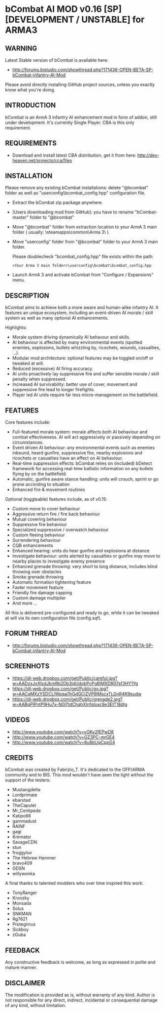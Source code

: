 bCombat AI MOD v0.16 [SP] [DEVELOPMENT / UNSTABLE] for ARMA3
=========================================

WARNING
-----------------------------------------

Latest Stable version of bCombat is available here:

+   http://forums.bistudio.com/showthread.php?171436-OPEN-BETA-SP-bCombat-infantry-AI-Mod

Please avoid directly installing GitHub project sources, unless you exactly know what you're doing.


INTRODUCTION
-----------------------------------------

bCombat is an ArmA 3 infantry AI enhancement mod in form of addon, still under development.
It's currently Single Player. CBA is this only requirement.


REQUIREMENTS
-----------------------------------------

+   Download and install latest CBA distribution, get it from here: http://dev-heaven.net/projects/cca/files


INSTALLATION
-----------------------------------------

Please remove any existing bCombat installations:
delete "@bcombat" folder as well as "userconfig\bcombat_config.hpp" configuration file.

+   Extract the bCombat zip package anywhere.
+  [Users downloading mod from GitHub]: you have to rename "bCombat-master" folder to "@bcombat"
+   Move "@bcombat" folder from extraction location to your ArmA 3 main folder ( usually: <Your Steam Path>\steamapps\common\Arma 3\ )
+   Move "userconfig" folder from "@bcombat" folder to your ArmA 3 main folder.

	Please doublecheck "bcombat_config.hpp" file exists within the path:
  
		<Your Arma 3 main folder>\userconfig\bcombat\bcombat_config.hpp

+   Launch ArmA 3 and activate bCombat from "Configure / Expansions" menu.



DESCRIPTION
-----------------------------------------

bCombat aims to achieve both a more aware and human-alike infantry AI.
It features an unique ecosystem, including an event-driven AI morale / skill system as well as many optional AI enhancements.

Highlights:

+	Morale system driving dynamically AI behavour and skills.
+	AI behaviour is affected by many environmental events (spotted enemies, explosions, bullets whizzling by, ricochets, wounds, casualties, ...).
+	Modular mod architecture: optional features may be toggled on/off or tweaked at will.
+   Reduced (excessive) AI firing accuracy.
+   AI units proactively lay suppressive fire and suffer sensible morale / skill penalty when suppressed.
+   Increased AI survivability: better use of cover, movement and suppressive fire lead to longer firefights. 
+	Player led AI units require far less micro-management on the battlefield.


FEATURES
-----------------------------------------

Core features include:

+   Full-featured morale system: morale affects both AI behaviour and combat effectiveness. AI will act aggressively or passively depending on circumstances.
+   Event driven AI behaviour: any environmental events such as enemies inbound, heard gunfire, suppressive fire, nearby explosions and ricochets or casualties have an effect on AI behaviour.
+   Real-time suppression effects: bCombat relies on (included) bDetect framework for accessing real-time ballistic information on any bullets flying by on the battlefield.
+   Automatic, gunfire aware stance handling: units will crouch, sprint or go prone according to situation
+   Enhanced fire & movement routines

Optional (toggleable) features include, as of v0.15:

+   Custom move to cover behaviour
+   Aggressive return fire / fire back behaviour
+   Mutual covering behaviour
+   Suppressive fire behaviour
+   Specialized suppressive / overwatch behaviour
+   Custom fleeing behaviour
+   Surrendering behaviour
+   CQB enhancements
+   Enhanced hearing: units do hear gunfire and explosions at distance
+   Investigate behaviour: units alerted by casualties or gunfire may move to nearby places to investigate enemy presence
+   Enhanced grenade throwing: very short to long distance, includes blind throwing over obstacles
+   Smoke grenade throwing
+   Automatic formation tightening feature
+   Faster movement feature
+   Friendly fire damage capping
+ 	Custom damage multiplier
+   And more ...

All this is delivered pre-configured and ready to go, while it can be tweaked at will via its own configuration file (config.sqf).


FORUM THREAD
-----------------------------------------

+   http://forums.bistudio.com/showthread.php?171436-OPEN-BETA-SP-bCombat-infantry-AI-Mod


SCREENHOTS
-----------------------------------------

+   https://dl-web.dropbox.com/get/Public/careful.jpg?w=AADzxJyXlsdJbmRb2Db3jdUdobPcPgBlMXDR07sf3HY1Yg
+   https://dl-web.dropbox.com/get/Public/go.jpg?w=AACqMXzYSDCLlWpqai1hGdGCjZVP9IMscxTLGnR4K9eudw
+   https://dl-web.dropbox.com/get/Public/grenade2.jpg?w=AABqPlPntP9Hu7x-N0I7tdChqhXlnfgIoxc9e3EtT18dlg


VIDEOS
----------------------------------------

+   http://www.youtube.com/watch?v=vGKy2fEPwD8
+   http://www.youtube.com/watch?v=GZ3PC-mrGE4
+   http://www.youtube.com/watch?v=8u8bUqCppG4


CREDITS
----------------------------------------

bCombat was created by Fabrizio_T.
It's dedicated to the OFP/ARMA community and to BIS.
This mod wouldn't have seen the light without the support of the testers:

+   Mustangdelta
+   Lordprimate
+   ebarstad 
+   TheCapulet 
+   Mr_Centipede 
+   Katipo66
+   gammadust
+   RAINF
+   gagi
+   Kremator
+   SavageCDN 
+   stun
+   froggyluv
+   The Hebrew Hammer
+   bravo409
+   GDSN
+   willywonka

A final thanks to talented modders who over time inspired this work:

+   TonyRanger
+   Kronzky
+   Monsada
+   Solus
+   SNKMAN
+   Rg7621
+   Protegimus 
+   Sickboy
+	zGuba


FEEDBACK
----------------------------------------

Any constructive feedback is welcome, as long as expressed in polite and mature manner.


DISCLAIMER
----------------------------------------

The modification is provided as is, without warranty of any kind.
Author is not responsible for any direct, indirect, incidental or consequential damage of any kind, without limitation.
